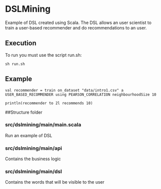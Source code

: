 # DSLMining
Example of DSL created using Scala. The DSL allows an user scientist to train a user-based recommender and do recommendations to an user.

## Execution
To run you must use the script run.sh:

```
sh run.sh
```

## Example
```
val recommender = train on_dataset "data/intro1.csv" a USER_BASED_RECOMMENDER using PEARSON_CORRELATION neighbourhoodSize 10

println(recommender to 2l recommends 10)
```

##Structure folder
### src/dslmining/main/main.scala
Run an example of DSL

### src/dslmining/main/api
Contains the business logic

### src/dslmining/main/dsl
Contains the words that will be visible to the user

